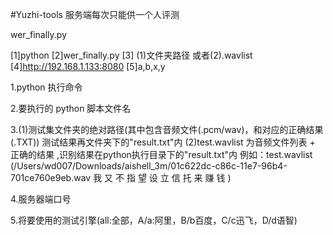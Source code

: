 #Yuzhi-tools
服务端每次只能供一个人评测

wer_finally.py

[1]python [2]wer_finally.py [3] (1)文件夹路径 或者(2).wavlist   [4]http://192.168.1.133:8080  [5]a,b,x,y


1.python 执行命令

2.要执行的 python 脚本文件名

3.(1)测试集文件夹的绝对路径(其中包含音频文件(.pcm/wav)，和对应的正确结果(.TXT))  测试结果再文件夹下的"result.txt"内
  (2)test.wavlist 为音频文件列表 + 正确的结果  ,识别结果在python执行目录下的"result.txt"内 
   例如：test.wavlist (/Users/wd007/Downloads/aishell_3m/01c622dc-c86c-11e7-96b4-701ce760e9eb.wav  我 又 不 指 望 设 立 信 托 来 赚 钱 )

4.服务器端口号

5.将要使用的测试引擎(all:全部，A/a:阿里，B/b百度，C/c迅飞，D/d语智)




